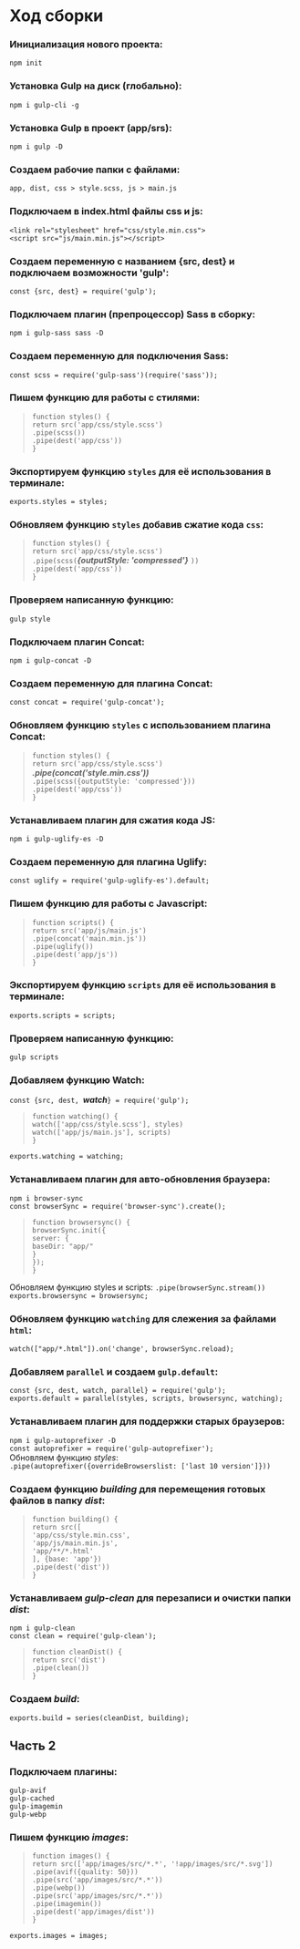 # Ход сборки  
### Инициализация нового проекта:  
`npm init`
### Установка Gulp на диск (глобально):  
`npm i gulp-cli -g`
### Установка Gulp в проект (app/srs):  
`npm i gulp -D`
### Создаем рабочие папки с файлами:  
`app, dist, css > style.scss, js > main.js`
### Подключаем в index.html файлы css и js:  
`<link rel="stylesheet" href="css/style.min.css">`  
`<script src="js/main.min.js"></script>`
### Создаем переменную с названием {src, dest} и подключаем возможности 'gulp':  
`const {src, dest} = require('gulp');`
### Подключаем плагин (препроцессор) Sass в сборку:  
`npm i gulp-sass sass -D`
### Создаем переменную для подключения Sass:  
`const scss = require('gulp-sass')(require('sass'));`
### Пишем функцию для работы с стилями:
>`function styles() {`  
`return src('app/css/style.scss')`  
`.pipe(scss())`  
`.pipe(dest('app/css'))`  
`}`
### Экспортируем функцию `styles` для её использования в терминале:  
`exports.styles = styles;`
### Обновляем функцию `styles` добавив сжатие кода `css`:
>`function styles() {`  
`return src('app/css/style.scss')`  
`.pipe(scss(`***{outputStyle: 'compressed'}***  `))`  
`.pipe(dest('app/css'))`  
`}`
### Проверяем написанную функцию:  
`gulp style`
### Подключаем плагин Concat:  
`npm i gulp-concat -D`
### Создаем переменную для плагина Concat:  
`const concat = require('gulp-concat');`
### Обновляем функцию `styles` с использованием плагина Concat:
>`function styles() {`  
`return src('app/css/style.scss')`  
***.pipe(concat('style.min.css'))***  
`.pipe(scss({outputStyle: 'compressed'}))`  
`.pipe(dest('app/css'))`  
`}`
### Устанавливаем плагин для сжатия кода JS:  
`npm i gulp-uglify-es -D`
### Создаем переменную для плагина Uglify:  
`const uglify = require('gulp-uglify-es').default;`
### Пишем функцию для работы с Javascript:
>`function scripts() {`  
`return src('app/js/main.js')`  
`.pipe(concat('main.min.js'))`  
`.pipe(uglify())`  
`.pipe(dest('app/js'))`  
`}`
### Экспортируем функцию `scripts` для её использования в терминале:  
`exports.scripts = scripts;`
### Проверяем написанную функцию:  
`gulp scripts`
### Добавляем функцию Watch:  
`const {src, dest, `***watch***`} = require('gulp');`  
>`function watching() {`  
  `watch(['app/css/style.scss'], styles)`  
  `watch(['app/js/main.js'], scripts)`  
`}`  

`exports.watching = watching;`
### Устанавливаем плагин для авто-обновления браузера:
`npm i browser-sync`  
`const browserSync = require('browser-sync').create();`  
>`function browsersync() {`  
  `browserSync.init({`  
    `server: {`  
        `baseDir: "app/"`  
    `}`  
`});`  
`}`

Обновляем функцию styles и scripts: `.pipe(browserSync.stream())`  
`exports.browsersync = browsersync;`
### Обновляем функцию `watching` для слежения за файлами `html`:
`watch(["app/*.html"]).on('change', browserSync.reload);`
### Добавляем `parallel` и создаем `gulp.default`:
`const {src, dest, watch, parallel} = require('gulp');`  
`exports.default = parallel(styles, scripts, browsersync, watching);`
### Устанавливаем плагин для поддержки старых браузеров:
`npm i gulp-autoprefixer -D`  
`const autoprefixer = require('gulp-autoprefixer');`  
Обновляем функцию *styles*:  
`.pipe(autoprefixer({overrideBrowserslist: ['last 10 version']}))`
### Создаем функцию *building* для перемещения готовых файлов в папку *dist*:
>`function building() {`  
  `return src([`  
    `'app/css/style.min.css',`  
    `'app/js/main.min.js',`  
    `'app/**/*.html'`  
  `], {base: 'app'})`  
  `.pipe(dest('dist'))`  
`}`
### Устанавливаем *gulp-clean* для перезаписи и очистки папки *dist*:
`npm i gulp-clean`  
`const clean = require('gulp-clean');`  
>`function cleanDist() {`  
  `return src('dist')`  
    `.pipe(clean())`  
`}`
### Создаем *build*:
`exports.build = series(cleanDist, building);`
## Часть 2
### Подключаем плагины:
`gulp-avif`  
`gulp-cached`  
`gulp-imagemin`  
`gulp-webp`
### Пишем функцию *images*:
>`function images() {`  
  `return src(['app/images/src/*.*', '!app/images/src/*.svg'])`  
  `.pipe(avif({quality: 50}))`  
  `.pipe(src('app/images/src/*.*'))`  
  `.pipe(webp())`  
  `.pipe(src('app/images/src/*.*'))`  
  `.pipe(imagemin())`  
  `.pipe(dest('app/images/dist'))`  
`}`

`exports.images = images;`